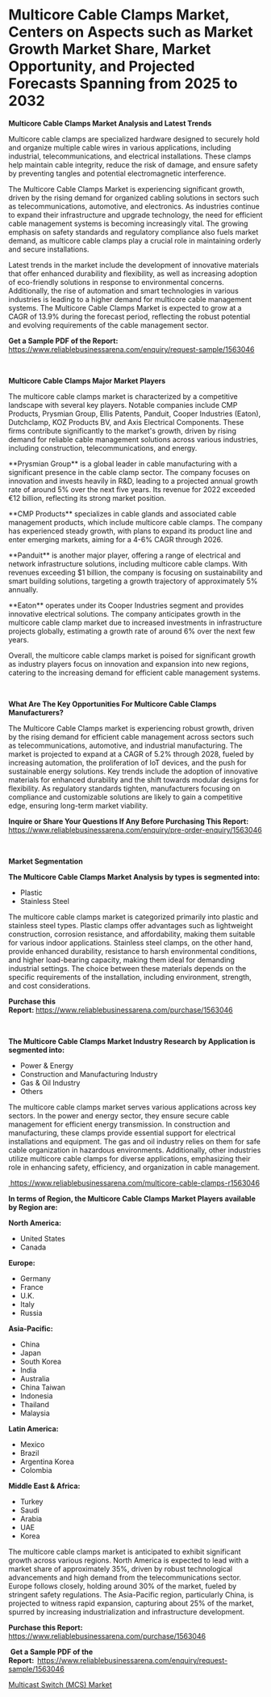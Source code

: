 <p><h1>Multicore Cable Clamps Market, Centers on Aspects such as Market Growth Market Share, Market Opportunity, and Projected Forecasts Spanning from 2025 to 2032</h1></p><p><strong>Multicore Cable Clamps Market Analysis and Latest Trends</strong></p>
<p><p>Multicore cable clamps are specialized hardware designed to securely hold and organize multiple cable wires in various applications, including industrial, telecommunications, and electrical installations. These clamps help maintain cable integrity, reduce the risk of damage, and ensure safety by preventing tangles and potential electromagnetic interference.</p><p>The Multicore Cable Clamps Market is experiencing significant growth, driven by the rising demand for organized cabling solutions in sectors such as telecommunications, automotive, and electronics. As industries continue to expand their infrastructure and upgrade technology, the need for efficient cable management systems is becoming increasingly vital. The growing emphasis on safety standards and regulatory compliance also fuels market demand, as multicore cable clamps play a crucial role in maintaining orderly and secure installations.</p><p>Latest trends in the market include the development of innovative materials that offer enhanced durability and flexibility, as well as increasing adoption of eco-friendly solutions in response to environmental concerns. Additionally, the rise of automation and smart technologies in various industries is leading to a higher demand for multicore cable management systems. The Multicore Cable Clamps Market is expected to grow at a CAGR of 13.9% during the forecast period, reflecting the robust potential and evolving requirements of the cable management sector.</p></p>
<p><strong>Get a Sample PDF of the Report:&nbsp;</strong> <a href="https://www.reliablebusinessarena.com/enquiry/request-sample/1563046?utm_campaign=2039&utm_medium=2&utm_source=Github&utm_content=ia&utm_term=12022025&utm_id=multicore-cable-clamps">https://www.reliablebusinessarena.com/enquiry/request-sample/1563046</a></p>
<p>&nbsp;</p>
<p><strong>Multicore Cable Clamps Major Market Players</strong></p>
<p><p>The multicore cable clamps market is characterized by a competitive landscape with several key players. Notable companies include CMP Products, Prysmian Group, Ellis Patents, Panduit, Cooper Industries (Eaton), Dutchclamp, KOZ Products BV, and Axis Electrical Components. These firms contribute significantly to the market's growth, driven by rising demand for reliable cable management solutions across various industries, including construction, telecommunications, and energy.</p><p>**Prysmian Group** is a global leader in cable manufacturing with a significant presence in the cable clamp sector. The company focuses on innovation and invests heavily in R&D, leading to a projected annual growth rate of around 5% over the next five years. Its revenue for 2022 exceeded €12 billion, reflecting its strong market position.</p><p>**CMP Products** specializes in cable glands and associated cable management products, which include multicore cable clamps. The company has experienced steady growth, with plans to expand its product line and enter emerging markets, aiming for a 4-6% CAGR through 2026.</p><p>**Panduit** is another major player, offering a range of electrical and network infrastructure solutions, including multicore cable clamps. With revenues exceeding $1 billion, the company is focusing on sustainability and smart building solutions, targeting a growth trajectory of approximately 5% annually.</p><p>**Eaton** operates under its Cooper Industries segment and provides innovative electrical solutions. The company anticipates growth in the multicore cable clamp market due to increased investments in infrastructure projects globally, estimating a growth rate of around 6% over the next few years.</p><p>Overall, the multicore cable clamps market is poised for significant growth as industry players focus on innovation and expansion into new regions, catering to the increasing demand for efficient cable management systems.</p></p>
<p>&nbsp;</p>
<p><strong>What Are The Key Opportunities For Multicore Cable Clamps Manufacturers?</strong></p>
<p><p>The Multicore Cable Clamps market is experiencing robust growth, driven by the rising demand for efficient cable management across sectors such as telecommunications, automotive, and industrial manufacturing. The market is projected to expand at a CAGR of 5.2% through 2028, fueled by increasing automation, the proliferation of IoT devices, and the push for sustainable energy solutions. Key trends include the adoption of innovative materials for enhanced durability and the shift towards modular designs for flexibility. As regulatory standards tighten, manufacturers focusing on compliance and customizable solutions are likely to gain a competitive edge, ensuring long-term market viability.</p></p>
<p><strong>Inquire or Share Your Questions If Any Before Purchasing This Report:</strong> <a href="https://www.reliablebusinessarena.com/enquiry/pre-order-enquiry/1563046?utm_campaign=2039&utm_medium=2&utm_source=Github&utm_content=ia&utm_term=12022025&utm_id=multicore-cable-clamps">https://www.reliablebusinessarena.com/enquiry/pre-order-enquiry/1563046</a></p>
<p>&nbsp;</p>
<p><strong>Market Segmentation</strong></p>
<p><strong>The Multicore Cable Clamps Market Analysis by types is segmented into:</strong></p>
<p><ul><li>Plastic</li><li>Stainless Steel</li></ul></p>
<p><p>The multicore cable clamps market is categorized primarily into plastic and stainless steel types. Plastic clamps offer advantages such as lightweight construction, corrosion resistance, and affordability, making them suitable for various indoor applications. Stainless steel clamps, on the other hand, provide enhanced durability, resistance to harsh environmental conditions, and higher load-bearing capacity, making them ideal for demanding industrial settings. The choice between these materials depends on the specific requirements of the installation, including environment, strength, and cost considerations.</p></p>
<p><strong>Purchase this Report:&nbsp;</strong><a href="https://www.reliablebusinessarena.com/purchase/1563046?utm_campaign=2039&utm_medium=2&utm_source=Github&utm_content=ia&utm_term=12022025&utm_id=multicore-cable-clamps">https://www.reliablebusinessarena.com/purchase/1563046</a></p>
<p>&nbsp;</p>
<p><strong>The Multicore Cable Clamps Market Industry Research by Application is segmented into:</strong></p>
<p><ul><li>Power & Energy</li><li>Construction and Manufacturing Industry</li><li>Gas & Oil Industry</li><li>Others</li></ul></p>
<p><p>The multicore cable clamps market serves various applications across key sectors. In the power and energy sector, they ensure secure cable management for efficient energy transmission. In construction and manufacturing, these clamps provide essential support for electrical installations and equipment. The gas and oil industry relies on them for safe cable organization in hazardous environments. Additionally, other industries utilize multicore cable clamps for diverse applications, emphasizing their role in enhancing safety, efficiency, and organization in cable management.</p></p>
<p><a href="https://www.reliablebusinessarena.com/multicore-cable-clamps-r1563046?utm_campaign=2039&utm_medium=2&utm_source=Github&utm_content=ia&utm_term=12022025&utm_id=multicore-cable-clamps">&nbsp;https://www.reliablebusinessarena.com/multicore-cable-clamps-r1563046</a></p>
<p><strong>In terms of Region, the Multicore Cable Clamps Market Players available by Region are:</strong></p>
<p>
    <p> <strong> North America: </strong>
        <ul>
            <li>United States</li>
            <li>Canada</li>
        </ul>
        </p> 
    <p> <strong> Europe: </strong>
        <ul>
            <li>Germany</li>
            <li>France</li>
            <li>U.K.</li>
            <li>Italy</li>
            <li>Russia</li>
        </ul>
        </p> 
    <p> <strong> Asia-Pacific: </strong>
        <ul>
            <li>China</li>
            <li>Japan</li>
            <li>South Korea</li>
            <li>India</li>
            <li>Australia</li>
            <li>China Taiwan</li>
            <li>Indonesia</li>
            <li>Thailand</li>
            <li>Malaysia</li>
        </ul>
        </p> 
    <p> <strong> Latin America: </strong>
        <ul>
            <li>Mexico</li>
            <li>Brazil</li>
            <li>Argentina Korea</li>
            <li>Colombia</li>
        </ul>
        </p> 
    <p> <strong> Middle East & Africa: </strong>
        <ul>
            <li>Turkey</li>
            <li>Saudi</li>
            <li>Arabia</li>
            <li>UAE</li>
            <li>Korea</li>
        </ul>
    </p>
    </p>
<p><p>The multicore cable clamps market is anticipated to exhibit significant growth across various regions. North America is expected to lead with a market share of approximately 35%, driven by robust technological advancements and high demand from the telecommunications sector. Europe follows closely, holding around 30% of the market, fueled by stringent safety regulations. The Asia-Pacific region, particularly China, is projected to witness rapid expansion, capturing about 25% of the market, spurred by increasing industrialization and infrastructure development.</p></p>
<p><strong>Purchase this Report: </strong><a href="https://www.reliablebusinessarena.com/purchase/1563046?utm_campaign=2039&utm_medium=2&utm_source=Github&utm_content=ia&utm_term=12022025&utm_id=multicore-cable-clamps">https://www.reliablebusinessarena.com/purchase/1563046</a></p>
<p>&nbsp;<strong>Get a Sample PDF of the Report:&nbsp;&nbsp;</strong><a href="https://www.reliablebusinessarena.com/enquiry/request-sample/1563046?utm_campaign=2039&utm_medium=2&utm_source=Github&utm_content=ia&utm_term=12022025&utm_id=multicore-cable-clamps">https://www.reliablebusinessarena.com/enquiry/request-sample/1563046</a></p>
<p><strong></strong></p>
<p><p><a href="https://github.com/SamiaChowdhury801/Market-Research-Report-List-1/blob/main/multicast-switch-mcs-market.md?utm_campaign=2039&utm_medium=2&utm_source=Github&utm_content=ia&utm_term=12022025&utm_id=multicore-cable-clamps">Multicast Switch (MCS) Market</a></p></p>